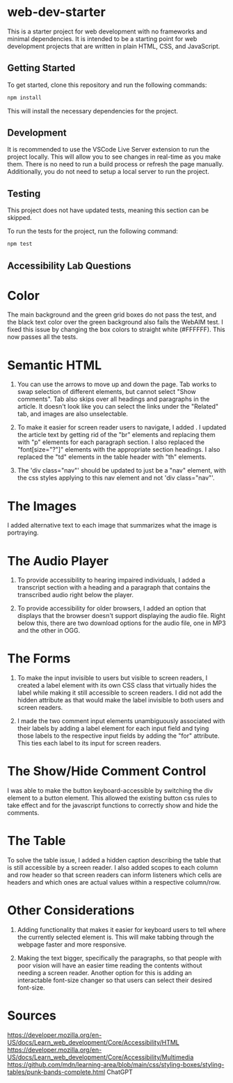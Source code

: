 # web-dev-starter

This is a starter project for web development with no frameworks and minimal
dependencies. It is intended to be a starting point for web development projects
that are written in plain HTML, CSS, and JavaScript.

## Getting Started

To get started, clone this repository and run the following commands:

```bash
npm install
```
This will install the necessary dependencies for the project.

## Development

It is recommended to use the VSCode Live Server extension to run the project
locally. This will allow you to see changes in real-time as you make them. There
is no need to run a build process or refresh the page manually. Additionally,
you do not need to setup a local server to run the project.

## Testing

This project does not have updated tests, meaning this section can be skipped.

To run the tests for the project, run the following command:

```bash
npm test
```

## Accessibility Lab Questions

# Color

The main background and the green grid boxes do not pass the test, and the black text color over the green background also fails the WebAIM test. I fixed this issue by changing the box colors to straight white (#FFFFFF). This now passes all the tests.

# Semantic HTML

1) You can use the arrows to move up and down the page. Tab works to swap selection of different elements, but cannot select "Show comments". Tab also skips over all headings and paragraphs in the article. It doesn't look like you can select the links under the "Related" tab, and images are also unselectable.

2) To make it easier for screen reader users to navigate, I added . I updated the article text by getting rid of the "br" elements and replacing them with "p" elements for each paragraph section. I also replaced the "font[size="?"]" elements with the appropriate section headings. I also replaced the "td" elements in the table header with "th" elements. 

3) The 'div class="nav"' should be updated to just be a "nav" element, with the css styles applying to this nav element and not 'div class="nav"'.

# The Images

I added alternative text to each image that summarizes what the image is portraying.

# The Audio Player

1) To provide accessibility to hearing impaired individuals, I added a transcript section with a heading and a paragraph that contains the transcribed audio right below the player.

2) To provide accessibility for older browsers, I added an option that displays that the browser doesn't support displaying the audio file. Right below this, there are two download options for the audio file, one in MP3 and the other in OGG.

# The Forms

1) To make the input invisible to users but visible to screen readers, I created a label element with its own CSS class that virtually hides the label while making it still accessible to screen readers. I did not add the hidden attribute as that would make the label invisible to both users and screen readers.

2) I made the two comment input elements unambiguously associated with their labels by adding a label element for each input field and tying those labels to the respective input fields by adding the "for" attribute. This ties each label to its input for screen readers.

# The Show/Hide Comment Control

I was able to make the button keyboard-accessible by switching the div element to a button element. This allowed the existing button css rules to take effect and for the javascript functions to correctly show and hide the comments.

# The Table

To solve the table issue, I added a hidden caption describing the table that is still accessible by a screen reader. I also added scopes to each column and row header so that screen readers can inform listeners which cells are headers and which ones are actual values within a respective column/row.

# Other Considerations

1) Adding functionality that makes it easier for keyboard users to tell where the currently selected element is. This will make tabbing through the webpage faster and more responsive.

2) Making the text bigger, specifically the paragraphs, so that people with poor vision will have an easier time reading the contents without needing a screen reader. Another option for this is adding an interactable font-size changer so that users can select their desired font-size.

# Sources

https://developer.mozilla.org/en-US/docs/Learn_web_development/Core/Accessibility/HTML
https://developer.mozilla.org/en-US/docs/Learn_web_development/Core/Accessibility/Multimedia
https://github.com/mdn/learning-area/blob/main/css/styling-boxes/styling-tables/punk-bands-complete.html
ChatGPT